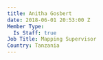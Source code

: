```yaml
---
title: Anitha Gosbert
date: 2018-06-01 20:53:00 Z
Member Type:
  Is Staff: true
Job Title: Mapping Supervisor
Country: Tanzania
---
```


